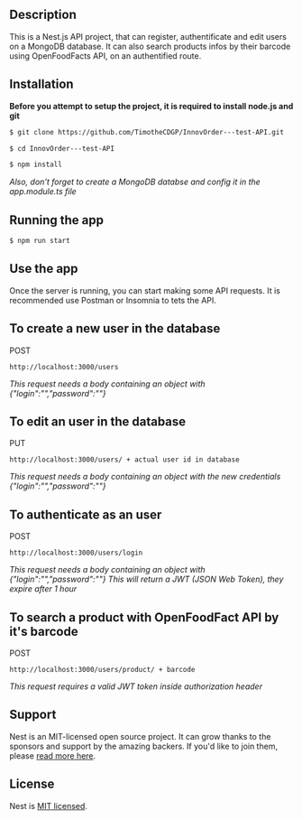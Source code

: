 ## Description

This is a Nest.js API project, that can register, authentificate and edit users on a MongoDB database.
It can also search products infos by their barcode using OpenFoodFacts API, on an authentified route. 

## Installation

**Before you attempt to setup the project, it is required to install node.js and git**


```bash
$ git clone https://github.com/TimotheCDGP/InnovOrder---test-API.git
```
```bash
$ cd InnovOrder---test-API
```
```bash
$ npm install
```

*Also, don't forget to create a MongoDB databse and config it in the app.module.ts file*

## Running the app

```bash
$ npm run start
```


## Use the app

Once the server is running, you can start making some API requests.
It is recommended use Postman or Insomnia to tets the API.


## To create a new user in the database

POST
```
http://localhost:3000/users
```
*This request needs a body containing an object with {"login":"","password":""}*


## To edit an user in the database

PUT
```
http://localhost:3000/users/ + actual user id in database
```
*This request needs a body containing an object with the new credentials {"login":"","password":""}*

## To authenticate as an user

POST
```
http://localhost:3000/users/login
```
*This request needs a body containing an object with {"login":"","password":""}*
*This will return a JWT (JSON Web Token), they expire after 1 hour*

## To search a product with OpenFoodFact API by it's barcode

POST
```
http://localhost:3000/users/product/ + barcode
```
*This request requires a valid JWT token inside authorization header*

## Support

Nest is an MIT-licensed open source project. It can grow thanks to the sponsors and support by the amazing backers. If you'd like to join them, please [read more here](https://docs.nestjs.com/support).

## License

Nest is [MIT licensed](LICENSE).
